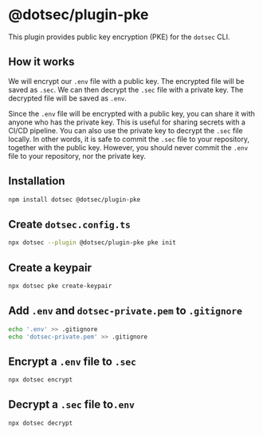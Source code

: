 # @dotsec/plugin-pke

This plugin provides public key encryption (PKE) for the `dotsec` CLI.

## How it works

We will encrypt our `.env` file with a public key. The encrypted file will be saved as `.sec`.
We can then decrypt the `.sec` file with a private key. The decrypted file will be saved as `.env`.

Since the `.env` file will be encrypted with a public key, you can share it with anyone who has the private key. This is useful for sharing secrets with a CI/CD pipeline. You can also use the private key to decrypt the `.sec` file locally. In other words, it is safe to commit the `.sec` file to your repository, together with the public key. However, you should never commit the `.env` file to your repository, nor the private key.

## Installation

```sh
npm install dotsec @dotsec/plugin-pke
```

## Create `dotsec.config.ts`

```sh
npx dotsec --plugin @dotsec/plugin-pke pke init
```

## Create a keypair

```sh
npx dotsec pke create-keypair
```

## Add `.env` and `dotsec-private.pem` to `.gitignore`

```sh
echo '.env' >> .gitignore
echo 'dotsec-private.pem' >> .gitignore
```

## Encrypt a `.env` file to `.sec`

```sh
npx dotsec encrypt
```

## Decrypt a `.sec` file to`.env`

```sh
npx dotsec decrypt
```
